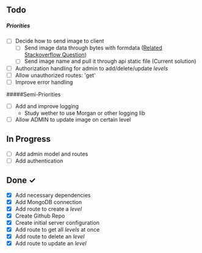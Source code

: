 ## Todo

##### Priorities

- [ ] Decide how to send image to client
  - [ ] Send image data through bytes with formdata ([Related Stackoverflow Question](https://stackoverflow.com/questions/50880939/creating-a-nodejs-server-that-send-response-with-multipart-form-data/50883981#50883981))
  - [ ] Send image name and pull it through api static file (Current solution)
- [ ] Authorization handling for admin to add/delete/update *levels*
- [ ] Allow unauthorized routes: 'get'
- [ ] Improve error handling

#####Semi-Priorities
- [ ] Add and improve logging
  - Study wether to use Morgan or other logging lib
- [ ] Allow ADMIN to update image on certain level

## In Progress
- [ ] Add admin model and routes
- [ ] Add authentication

## Done ✓

- [X] Add necessary dependencies
- [X] Add MongoDB connection
- [x] Add route to create a *level*
- [X] Create Github Repo
- [X] Create initial server configuration
- [X] Add route to get all *levels* at once
- [X] Add route to delete an *level*
- [X] Add route to update an *level*